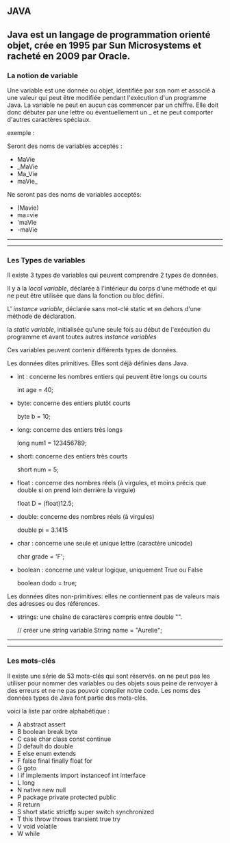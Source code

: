 JAVA
--------------

Java est un langage de programmation orienté objet, crée en 1995 par Sun Microsystems et racheté en 2009 par Oracle.
------------

### La notion de variable

Une variable est une donnée ou objet, identifiée par son nom et associé à une valeur qui peut être modifiée pendant l'exécution d'un programme Java.
La variable ne peut en aucun cas commencer par un chiffre. Elle doit donc débuter par une lettre ou éventuellement un _ et ne peut comporter d'autres caractères spéciaux. 

exemple : 

Seront des noms de variables acceptés :

* MaVie
* _MaVie
* Ma_Vie
* maVie_

Ne seront pas des noms de variables acceptés:

* (Mavie)
* ma=vie
* 'maVie
* -maVie
        
-----------------------
-----------------------
### Les Types de variables

Il existe 3 types de variables qui peuvent comprendre 2 types de données.

Il y a la *local variable*, déclarée à l'intérieur du corps d'une méthode et qui ne peut être utilisée que dans la fonction ou bloc défini.

L' *instance variable*, déclarée sans mot-clé static et en dehors d'une méthode de déclaration.

la *static variable*, initialisée qu'une seule fois au début de l'exécution du programme et avant toutes autres *instance variables*

Ces variables peuvent contenir différents types de données.

Les données dites primitives. Elles sont déjà définies dans Java.

* int : concerne les nombres entiers qui peuvent être longs ou courts  
    
    int age = 40;

* byte: concerne des entiers plutôt courts

    byte b = 10;

* long: concerne des entiers très longs

    long num1 = 123456789;

* short: concerne des entiers très courts

    short num = 5;

* float : concerne des nombres réels (à virgules, et moins précis que double si on prend loin derrière la virgule)
    
    float D = (float)12.5;

* double: concerne des nombres réels (à virgules) 

    double pi = 3.1415

* char : concerne une seule et unique lettre (caractère unicode)

    char grade = 'F';

* boolean : concerne une valeur logique, uniquement True ou False

    boolean dodo = true;

Les données dites non-primitives: elles ne contiennent pas de valeurs mais des adresses ou des références.

* strings: une chaîne de caractères compris entre double "".

    // créer une string variable
    String name = "Aurelie";

-----------------------------
-----------------------------

### Les mots-clés

Il existe une série de 53 mots-clés qui sont réservés. on ne peut pas les utiliser pour nommer des variables ou des objets sous peine de renvoyer à des erreurs et ne ne pas pouvoir compiler notre code.
Les noms des données types de Java font partie des mots-clés.
    
voici la liste par ordre alphabétique :

* A
    abstract
    assert
* B
    boolean
    break
    byte
* C
    case
    char
    class
    const
    continue
* D
    default
    do
    double
* E
    else
    enum
    extends
* F
    false
    final
    finally
    float
    for
* G
    goto
* I
    if
    implements
    import
    instanceof
    int
    interface
* L
    long
* N
    native
    new
    null
* P
    package
    private
    protected
    public
* R
    return
* S
    short
    static
    strictfp
    super
    switch
    synchronized
* T
    this
    throw
    throws
    transient
    true
    try
* V 
    void
    volatile
* W
    while
    
